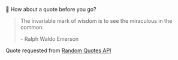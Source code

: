 📣 How about a quote before you go?

> The invariable mark of wisdom is to see the miraculous in the common.
>
> <p>- Ralph Waldo Emerson</p>

Quote requested from [Random Quotes API](https://github.com/lukePeavey/quotable)
